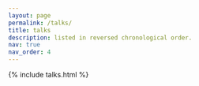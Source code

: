 ```yaml
---
layout: page
permalink: /talks/
title: talks
description: listed in reversed chronological order.
nav: true
nav_order: 4
---
```


{% include talks.html %}